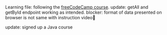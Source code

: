 Learning file: following the [freeCodeCamp course](https://www.youtube.com/watch?v=5PdEmeopJVQ&t=1374s).
update: getAll and getById endpoint working as intended. 
blocker: format of data presented on browser is not same with instruction video🥹

update: signed up a Java course 
